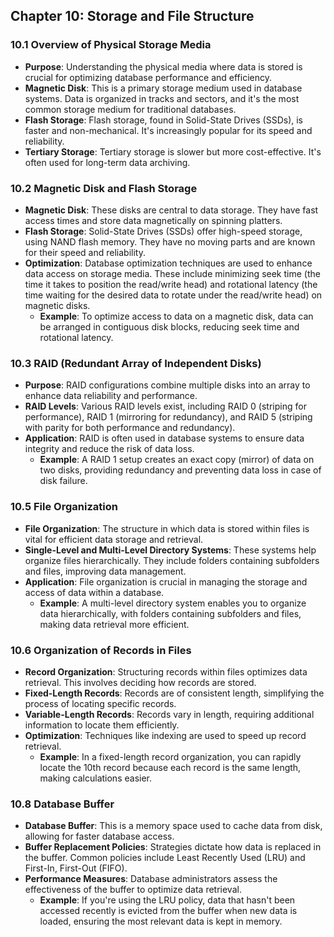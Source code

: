 ## Chapter 10: Storage and File Structure

### 10.1 Overview of Physical Storage Media
- **Purpose**: Understanding the physical media where data is stored is crucial for optimizing database performance and efficiency.
- **Magnetic Disk**: This is a primary storage medium used in database systems. Data is organized in tracks and sectors, and it's the most common storage medium for traditional databases.
- **Flash Storage**: Flash storage, found in Solid-State Drives (SSDs), is faster and non-mechanical. It's increasingly popular for its speed and reliability.
- **Tertiary Storage**: Tertiary storage is slower but more cost-effective. It's often used for long-term data archiving.

### 10.2 Magnetic Disk and Flash Storage
- **Magnetic Disk**: These disks are central to data storage. They have fast access times and store data magnetically on spinning platters.
- **Flash Storage**: Solid-State Drives (SSDs) offer high-speed storage, using NAND flash memory. They have no moving parts and are known for their speed and reliability.
- **Optimization**: Database optimization techniques are used to enhance data access on storage media. These include minimizing seek time (the time it takes to position the read/write head) and rotational latency (the time waiting for the desired data to rotate under the read/write head) on magnetic disks.
  - **Example**: To optimize access to data on a magnetic disk, data can be arranged in contiguous disk blocks, reducing seek time and rotational latency.

### 10.3 RAID (Redundant Array of Independent Disks)
- **Purpose**: RAID configurations combine multiple disks into an array to enhance data reliability and performance.
- **RAID Levels**: Various RAID levels exist, including RAID 0 (striping for performance), RAID 1 (mirroring for redundancy), and RAID 5 (striping with parity for both performance and redundancy).
- **Application**: RAID is often used in database systems to ensure data integrity and reduce the risk of data loss.
  - **Example**: A RAID 1 setup creates an exact copy (mirror) of data on two disks, providing redundancy and preventing data loss in case of disk failure.

### 10.5 File Organization
- **File Organization**: The structure in which data is stored within files is vital for efficient data storage and retrieval.
- **Single-Level and Multi-Level Directory Systems**: These systems help organize files hierarchically. They include folders containing subfolders and files, improving data management.
- **Application**: File organization is crucial in managing the storage and access of data within a database.
  - **Example**: A multi-level directory system enables you to organize data hierarchically, with folders containing subfolders and files, making data retrieval more efficient.

### 10.6 Organization of Records in Files
- **Record Organization**: Structuring records within files optimizes data retrieval. This involves deciding how records are stored.
- **Fixed-Length Records**: Records are of consistent length, simplifying the process of locating specific records.
- **Variable-Length Records**: Records vary in length, requiring additional information to locate them efficiently.
- **Optimization**: Techniques like indexing are used to speed up record retrieval.
  - **Example**: In a fixed-length record organization, you can rapidly locate the 10th record because each record is the same length, making calculations easier.

### 10.8 Database Buffer
- **Database Buffer**: This is a memory space used to cache data from disk, allowing for faster database access.
- **Buffer Replacement Policies**: Strategies dictate how data is replaced in the buffer. Common policies include Least Recently Used (LRU) and First-In, First-Out (FIFO).
- **Performance Measures**: Database administrators assess the effectiveness of the buffer to optimize data retrieval.
  - **Example**: If you're using the LRU policy, data that hasn't been accessed recently is evicted from the buffer when new data is loaded, ensuring the most relevant data is kept in memory.
